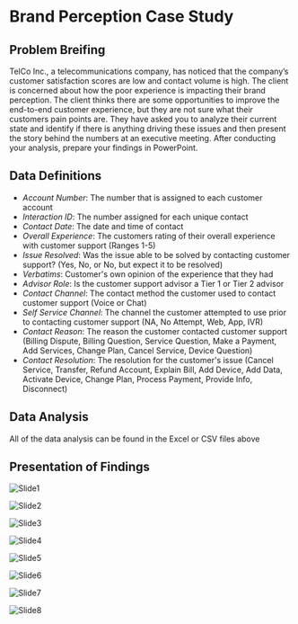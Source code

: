 # Brand Perception Case Study
 
## Problem Breifing
TelCo Inc., a telecommunications company, has noticed that the company’s customer satisfaction
scores are low and contact volume is high.
The client is concerned about how the poor experience is impacting their brand perception. The client
thinks there are some opportunities to improve the end-to-end customer experience, but they are not sure
what their customers pain points are.
They have asked you to analyze their current state and identify if there is anything driving these issues
and then present the story behind the numbers at an executive meeting. After conducting your analysis, prepare your findings in PowerPoint.

## Data Definitions
- *Account Number*: The number that is assigned to each customer account
- *Interaction ID*: The number assigned for each unique contact
- *Contact Date*: The date and time of contact
- *Overall Experience*: The customers rating of their overall experience with customer support (Ranges 1-5)
- *Issue Resolved*: Was the issue able to be solved by contacting customer support? (Yes, No, or No, but expect it to be resolved)
- *Verbatims*: Customer's own opinion of the experience that they had
- *Advisor Role*: Is the customer support advisor a Tier 1 or Tier 2 advisor
- *Contact Channel*: The contact method the customer used to contact customer support (Voice or Chat)
- *Self Service Channel*: The channel the customer attempted to use prior to contacting customer support (NA, No Attempt, Web, App, IVR)
- *Contact Reason*: The reason the customer contacted customer support (Billing Dispute, Billing Question, Service Question, Make a Payment, Add Services, Change Plan, Cancel Service, Device Question)
- *Contact Resolution*: The resolution for the customer's issue (Cancel Service, Transfer, Refund Account, Explain Bill, Add Device, Add Data, Activate Device, Change Plan, Process Payment, Provide Info, Disconnect)

## Data Analysis
All of the data analysis can be found in the Excel or CSV files above

## Presentation of Findings
![Slide1](https://github.com/user-attachments/assets/1eb5a84c-67ee-46f3-9646-be0db07e3f29)

![Slide2](https://github.com/user-attachments/assets/89065bdd-932c-4068-be19-666cd30a8594)

![Slide3](https://github.com/user-attachments/assets/0e07ea4d-2fbd-4f05-9822-893f6b1a16cb)

![Slide4](https://github.com/user-attachments/assets/c71a1b52-2862-4e3c-895b-5c637104e3c6)

![Slide5](https://github.com/user-attachments/assets/e3a3f190-3281-461f-ab0c-370220beceb1)

![Slide6](https://github.com/user-attachments/assets/00e72580-beb9-4141-8671-f00d1edd21f5)

![Slide7](https://github.com/user-attachments/assets/e3a5dd0b-647e-4f2f-895e-1550577c4b3c)

![Slide8](https://github.com/user-attachments/assets/c55e684a-66e6-4bd7-b5b5-b8a1dbddbeae)



